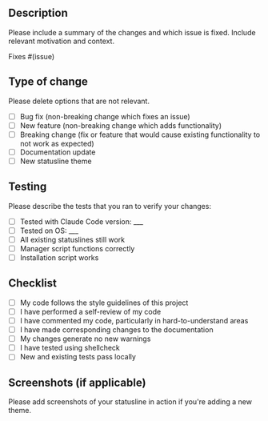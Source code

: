 ## Description

Please include a summary of the changes and which issue is fixed. Include relevant motivation and context.

Fixes #(issue)

## Type of change

Please delete options that are not relevant.

- [ ] Bug fix (non-breaking change which fixes an issue)
- [ ] New feature (non-breaking change which adds functionality)
- [ ] Breaking change (fix or feature that would cause existing functionality to not work as expected)
- [ ] Documentation update
- [ ] New statusline theme

## Testing

Please describe the tests that you ran to verify your changes:

- [ ] Tested with Claude Code version: ___
- [ ] Tested on OS: ___
- [ ] All existing statuslines still work
- [ ] Manager script functions correctly
- [ ] Installation script works

## Checklist

- [ ] My code follows the style guidelines of this project
- [ ] I have performed a self-review of my code
- [ ] I have commented my code, particularly in hard-to-understand areas
- [ ] I have made corresponding changes to the documentation
- [ ] My changes generate no new warnings
- [ ] I have tested using shellcheck
- [ ] New and existing tests pass locally

## Screenshots (if applicable)

Please add screenshots of your statusline in action if you're adding a new theme.